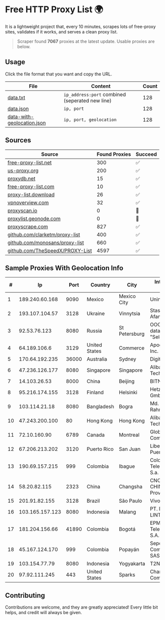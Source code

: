 
# Free HTTP Proxy List 🌍

It is a lightweight project that, every 10 minutes, scrapes lots of free-proxy sites, validates if it works, and serves a clean proxy list.


> Scraper found **7067** proxies at the latest update. Usable proxies are below.

## Usage

Click the file format that you want and copy the URL.


|File|Content|Count|
|----|-------|-----|
|[data.txt](https://raw.githubusercontent.com/themiralay/Proxy-List-World/master/data.txt)|`ip_address:port` combined (seperated new line)|128|
|[data.json](https://raw.githubusercontent.com/themiralay/Proxy-List-World/master/data.json)|`ip, port`|128|
|[data-with-geolocation.json](https://raw.githubusercontent.com/themiralay/Proxy-List-World/master/data-with-geolocation.json)|`ip, port, geolocation`|128|

## Sources

|Source|Found Proxies|Succeed|
|------|-------------|-------|
|[free-proxy-list.net](https://free-proxy-list.net)|300|✅|
|[us-proxy.org](https://www.us-proxy.org)|200|✅|
|[proxydb.net](http://proxydb.net)|15|✅|
|[free-proxy-list.com](https://free-proxy-list.com/?page=&port=&type%5B%5D=http&type%5B%5D=https&up_time=0&search=Search)|10|✅|
|[proxy-list.download](https://www.proxy-list.download/HTTP)|26|✅|
|[vpnoverview.com](https://vpnoverview.com/privacy/anonymous-browsing/free-proxy-servers)|32|✅|
|[proxyscan.io](https://www.proxyscan.io)|0|🚫|
|[proxylist.geonode.com](https://proxylist.geonode.com/api/proxy-list?limit=300&page=1&sort_by=lastChecked&sort_type=desc&protocols=http,https)|0|🚫|
|[proxyscrape.com](https://api.proxyscrape.com/v2/?request=displayproxies&protocol=http&timeout=10000&country=all&ssl=all&anonymity=all)|827|✅|
|[github.com/clarketm/proxy-list](https://raw.githubusercontent.com/clarketm/proxy-list/master/proxy-list-raw.txt)|400|✅|
|[github.com/monosans/proxy-list](https://raw.githubusercontent.com/monosans/proxy-list/main/proxies/http.txt)|660|✅|
|[github.com/TheSpeedX/PROXY-List](https://raw.githubusercontent.com/TheSpeedX/PROXY-List/master/http.txt)|4597|✅|


## Sample Proxies With Geolocation Info

|#|Ip|Port|Country|City|Internet Service Provider|
|-|--|----|-------|----|-------------------------|
|1|189.240.60.168|9090|Mexico|Mexico City|Uninet S.A. de C.V.|
|2|193.107.104.57|3128|Ukraine|Vinnytsia|Stasishen Aleksandr Afanasiyovich|
|3|92.53.76.123|8080|Russia|St Petersburg|OOO "Network of data-centers "Selectel"|
|4|64.189.106.6|3129|United States|Commerce|Apogee Telecom Inc.|
|5|170.64.192.235|36000|Australia|Sydney|DigitalOcean, LLC|
|6|47.236.126.177|8080|Singapore|Singapore|Alibaba (US) Technology Co., Ltd.|
|7|14.103.26.53|8000|China|Beijing|BITNET|
|8|95.216.174.155|3128|Finland|Helsinki|Hetzner Online GmbH|
|9|103.114.21.18|8080|Bangladesh|Bogra|Md. Mahmudur Rahman|
|10|47.243.200.100|80|Hong Kong|Hong Kong|Alibaba (US) Technology Co., Ltd.|
|11|72.10.160.90|6789|Canada|Montreal|GloboTech Communications|
|12|67.206.213.202|3120|Puerto Rico|San Juan|Liberty Mobile Puerto Rico Inc.|
|13|190.69.157.215|999|Colombia|Ibague|Colombia Telecomunicaciones S.a. ESP|
|14|58.20.82.115|2323|China|Changsha|CNC Group CHINA169 Hunan Province Network|
|15|201.91.82.155|3128|Brazil|São Paulo|Vivo|
|16|103.165.157.123|8080|Indonesia|Malang|PT. MEGA ARTHA LINTAS DATA|
|17|181.204.156.66|41890|Colombia|Bogotá|EPM Telecomunicaciones S.A. E.S.P.|
|18|45.167.124.170|999|Colombia|Popayán|Sepcom Comunicaciones SAS|
|19|103.154.77.79|8080|Indonesia|Yogyakarta|T2NET|
|20|97.92.111.245|443|United States|Sparks|Charter Communications|



## Contributing

Contributions are welcome, and they are greatly appreciated! Every
little bit helps, and credit will always be given.

